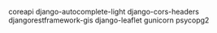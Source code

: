 coreapi
django-autocomplete-light
django-cors-headers
djangorestframework-gis
django-leaflet
gunicorn
psycopg2
